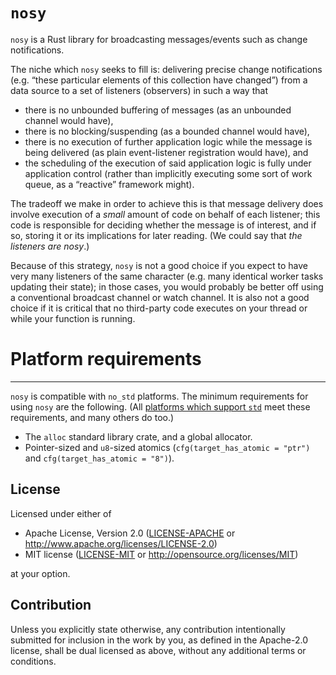 `nosy`
======

`nosy` is a Rust library for broadcasting messages/events such as change notifications.

The niche which `nosy` seeks to fill is: delivering precise change notifications
(e.g. “these particular elements of this collection have changed”) from a data source
to a set of listeners (observers) in such a way that

* there is no unbounded buffering of messages (as an unbounded channel would have),
* there is no blocking/suspending (as a bounded channel would have),
* there is no execution of further application logic while the message is being delivered
  (as plain event-listener registration would have), and
* the scheduling of the execution of said application logic is fully under application control
  (rather than implicitly executing some sort of work queue, as a “reactive” framework might).

The tradeoff we make in order to achieve this is that message delivery does involve execution
of a *small* amount of code on behalf of each listener;
this code is responsible for deciding whether the message is of interest, and if so, storing it
or its implications for later reading.
(We could say that *the listeners are nosy*.)

Because of this strategy, `nosy` is not a good choice if you expect to have very many listeners
of the same character (e.g. many identical worker tasks updating their state); in those cases,
you would probably be better off using a conventional broadcast channel or watch channel.
It is also not a good choice if it is critical that no third-party code executes on your thread
or while your function is running.

# Platform requirements
-----------------------

`nosy` is compatible with `no_std` platforms.
The minimum requirements for using `nosy` are the following.
(All [platforms which support `std`] meet these requirements, and many others do too.)

* The `alloc` standard library crate, and a global allocator.
* Pointer-sized and `u8`-sized atomics (`cfg(target_has_atomic = "ptr")` and `cfg(target_has_atomic = "8")`).

[platforms which support `std`]: https://doc.rust-lang.org/rustc/platform-support.html

License
-------

Licensed under either of

 * Apache License, Version 2.0
   ([LICENSE-APACHE](LICENSE-APACHE) or http://www.apache.org/licenses/LICENSE-2.0)
 * MIT license
   ([LICENSE-MIT](LICENSE-MIT) or http://opensource.org/licenses/MIT)

at your option.

Contribution
------------

Unless you explicitly state otherwise, any contribution intentionally submitted
for inclusion in the work by you, as defined in the Apache-2.0 license, shall be
dual licensed as above, without any additional terms or conditions.